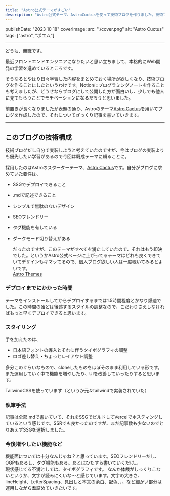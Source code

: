 ```yaml
---
title: "Astro公式テーマがすごい"
description: "Astro公式テーマ、AstroCuctusを使って技術ブログを作りました。技術ブログだし自分で実装しようと考えていたのですが、今はブログの実装よりも優先したい学習があるので既成テーマを導入することにしました。"
---
```


publishDate: "2023 10 18"
coverImage:
src: "./cover.png"
alt: "Astro Cuctus"
tags: ["astro", "ポエム"]

---

どうも、無職です。

最近フロントエンドエンジニアになりたいと思い立ちまして、本格的にWeb開発の学習を進めているところです。

そうなるとやはり日々学習した内容をまとめておく場所が欲しくなり、技術ブログを作ることにしたというわけです。Notionにプログラミングノートを作ることも考えましたが、どうせならブログにして公開した方が面白いし、少しでも他人に見てもらうことでモチベーションになるだろうと思いました。

前置きが長くなりましたが表題の通り、Astroのテーマ<a href="https://astro.build/themes/details/astro-cactus/" target="_blank">Astro Cactus</a>を用いてブログを作成したので、それについてざっくり記事を書いていきます。

---

## このブログの技術構成

技術ブログだし自分で実装しようと考えていたのですが、今はブログの実装よりも優先したい学習があるので今回は既成テーマに頼ることに。
<br />

採用したのはAstroのスターターテーマ、<a href="https://astro.build/themes/details/astro-cactus/" target="_blank">Astro Cactus</a>です。自分がブログに求めていた要件は、

- SSGでデプロイできること
- .mdで記述できること
- シンプルで無駄のないデザイン
- SEOフレンドリー
- タグ機能を有している
- ダークモード切り替えがある

  だったのですが、このテーマがすべてを満たしていたので、それはもう即決でした。というかAstro公式ページに上がってるテーマはどれも良くできていてデザインもキマッてるので、個人ブログ欲しい人は一度覗いてみるとよいです。
  <br />
  <a href="https://astro.build/themes/" target="_blank">Astro Themes</a>
  <br />

### デプロイまでにかかった時間

テーマをインストールしてからデプロイするまでは1.5時間程度とかなり爆速でした。この時間の殆どは後述するスタイルの調整なので、こだわりさえしなければもっと早くデプロイできると思います。

### スタイリング

手を加えたのは、

- 日本語フォントの導入とそれに伴うタイポグラフィの調整
- ロゴ差し替え・ちょっとレイアウト調整

多分このぐらいなもので、cloneしたものをほぼそのまま利用している形です。また運用していく中で機能を増やしたり、UIを改善していったりすると思います。

TailwindCSSを使っています（というか元々tailwindで実装されていた）

### 執筆手法

記事は全部.mdで書いていて、それをSSGでビルドしてVercelでホスティングしているという感じです。SSRでも良かったのですが、まだ記事数も少ないのでとりあえずSSGを選択しました。

### 今後増やしたい機能など

機能面については十分なんじゃね？と思っています。SEOフレンドリーだし、OGPもあるし、タグ機能もある。あとはひたすら書いていくだけ。。
<br />
現状感じてる不満としては、タイポグラフィです。
なんか体裁がしっくりこないというか、文字が読みにくいな～と感じています。文字の大きさ、lineHeight、LetterSpacing、見出しと本文の余白、配色、、、など細かい部分は運用しながら煮詰めていきたいです。
